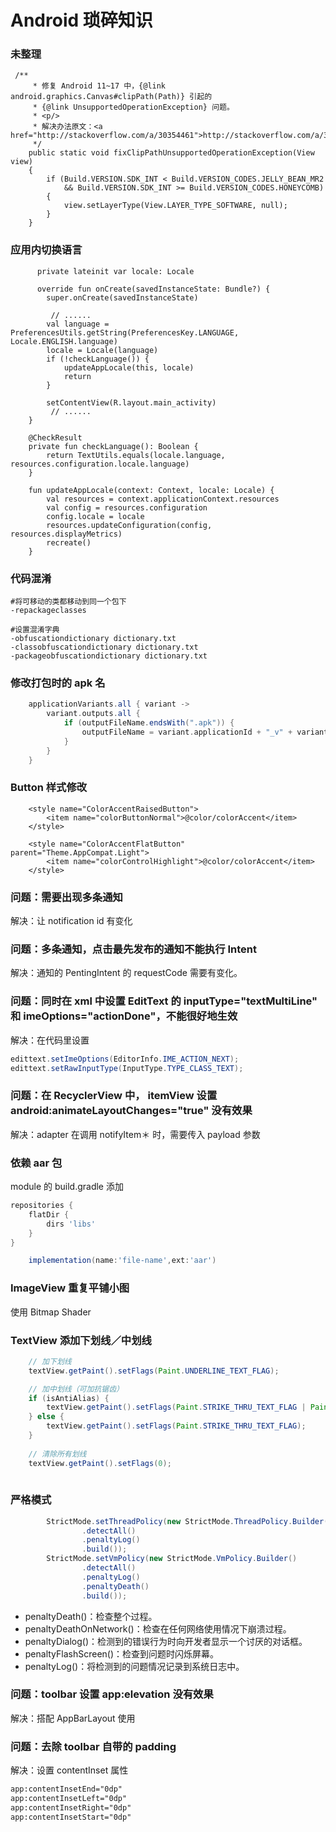 # Android 琐碎知识

### 未整理
```
 /**
     * 修复 Android 11~17 中，{@link android.graphics.Canvas#clipPath(Path)} 引起的
     * {@link UnsupportedOperationException} 问题。
     * <p/>
     * 解决办法原文：<a href="http://stackoverflow.com/a/30354461">http://stackoverflow.com/a/30354461</a>
     */
    public static void fixClipPathUnsupportedOperationException(View view)
    {
        if (Build.VERSION.SDK_INT < Build.VERSION_CODES.JELLY_BEAN_MR2
            && Build.VERSION.SDK_INT >= Build.VERSION_CODES.HONEYCOMB)
        {
            view.setLayerType(View.LAYER_TYPE_SOFTWARE, null);
        }
    }
```

### 应用内切换语言
```
      private lateinit var locale: Locale
  
      override fun onCreate(savedInstanceState: Bundle?) {
        super.onCreate(savedInstanceState)
        
		 // ......
        val language = PreferencesUtils.getString(PreferencesKey.LANGUAGE, Locale.ENGLISH.language)
        locale = Locale(language)
        if (!checkLanguage()) {
            updateAppLocale(this, locale)
            return
        }

        setContentView(R.layout.main_activity)
		 // ......
    }
    
    @CheckResult
    private fun checkLanguage(): Boolean {
        return TextUtils.equals(locale.language, resources.configuration.locale.language)
    }
    
    fun updateAppLocale(context: Context, locale: Locale) {
        val resources = context.applicationContext.resources
        val config = resources.configuration
        config.locale = locale
        resources.updateConfiguration(config, resources.displayMetrics)
        recreate()
    }
```

### 代码混淆
```
#将可移动的类都移动到同一个包下
-repackageclasses 

#设置混淆字典
-obfuscationdictionary dictionary.txt
-classobfuscationdictionary dictionary.txt
-packageobfuscationdictionary dictionary.txt

```

### 修改打包时的 apk 名
```gradle
    applicationVariants.all { variant ->
        variant.outputs.all {
            if (outputFileName.endsWith(".apk")) {
                outputFileName = variant.applicationId + "_v" + variant.versionName + ".apk"
            }
        }
    }
```

### Button 样式修改
```
    <style name="ColorAccentRaisedButton">
        <item name="colorButtonNormal">@color/colorAccent</item>
    </style>

    <style name="ColorAccentFlatButton" parent="Theme.AppCompat.Light">
        <item name="colorControlHighlight">@color/colorAccent</item>
    </style>
```

### 问题：需要出现多条通知
解决：让 notification id 有变化

### 问题：多条通知，点击最先发布的通知不能执行 Intent
解决：通知的 PentingIntent 的 requestCode 需要有变化。


### 问题：同时在 xml 中设置 EditText 的 inputType="textMultiLine" 和 imeOptions="actionDone"，不能很好地生效

解决：在代码里设置

```java
edittext.setImeOptions(EditorInfo.IME_ACTION_NEXT);
edittext.setRawInputType(InputType.TYPE_CLASS_TEXT);
```

### 问题：在 RecyclerView 中， itemView 设置android:animateLayoutChanges="true" 没有效果
解决：adapter 在调用 notifyItem＊ 时，需要传入 payload 参数

### 依赖 aar 包
module 的 build.gradle 添加

```gradle
repositories {
    flatDir {
        dirs 'libs'
    }
}
```
```gradle
    implementation(name:'file-name',ext:'aar')
```

### ImageView 重复平铺小图
使用 Bitmap Shader

### TextView 添加下划线／中划线

```java
	// 加下划线
	textView.getPaint().setFlags(Paint.UNDERLINE_TEXT_FLAG);

	// 加中划线（可加抗锯齿）
	if (isAntiAlias) {
        textView.getPaint().setFlags(Paint.STRIKE_THRU_TEXT_FLAG | Paint.ANTI_ALIAS_FLAG);
    } else {
        textView.getPaint().setFlags(Paint.STRIKE_THRU_TEXT_FLAG);
    }
    
    // 清除所有划线
    textView.getPaint().setFlags(0);
        
```

### 严格模式

```java
        StrictMode.setThreadPolicy(new StrictMode.ThreadPolicy.Builder()
                .detectAll()
                .penaltyLog()
                .build());
        StrictMode.setVmPolicy(new StrictMode.VmPolicy.Builder()
                .detectAll()
                .penaltyLog()
                .penaltyDeath()
                .build());
```
* penaltyDeath()：检查整个过程。
* penaltyDeathOnNetwork()：检查在任何网络使用情况下崩溃过程。
* penaltyDialog()：检测到的错误行为时向开发者显示一个讨厌的对话框。
* penaltyFlashScreen()：检查到问题时闪烁屏幕。
* penaltyLog()：将检测到的问题情况记录到系统日志中。



### 问题：toolbar 设置 app:elevation 没有效果
解决：搭配 AppBarLayout 使用

### 问题：去除 toolbar 自带的 padding
解决：设置 contentInset 属性

```xml
app:contentInsetEnd="0dp"
app:contentInsetLeft="0dp"
app:contentInsetRight="0dp"
app:contentInsetStart="0dp"
```